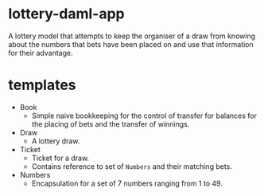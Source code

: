 # lottery-daml-app
A lottery model that attempts to keep the organiser of a draw from knowing about the numbers that bets have been placed on and use that information for their advantage.

# templates
- Book
    * Simple naive bookkeeping for the control of transfer for balances for the placing of bets and the transfer of winnings.
- Draw
    * A lottery draw.
- Ticket
    * Ticket for a draw.
    * Contains reference to set of `Numbers` and their matching bets.
- Numbers
    * Encapsulation for a set of 7 numbers ranging from 1 to 49.
